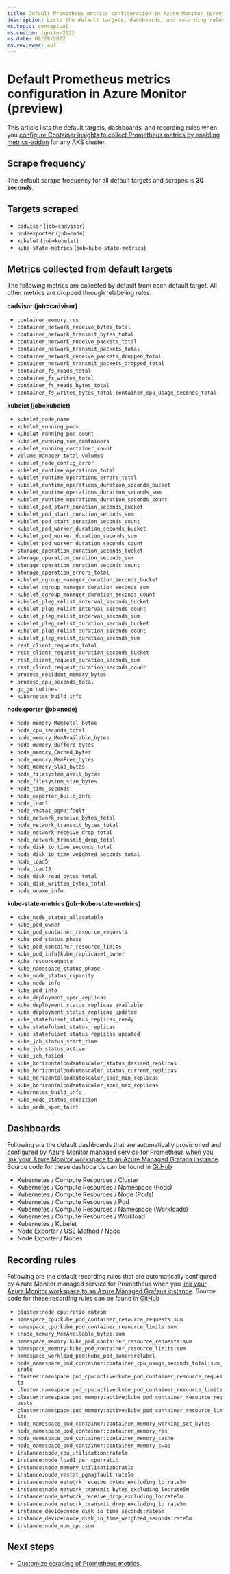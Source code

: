 ```yaml
---
title: Default Prometheus metrics configuration in Azure Monitor (preview)
description: Lists the default targets, dashboards, and recording rules for Prometheus metrics in Azure Monitor.
ms.topic: conceptual
ms.custom: ignite-2022
ms.date: 09/28/2022
ms.reviewer: aul
---
```


# Default Prometheus metrics configuration in Azure Monitor (preview)

This article lists the default targets, dashboards, and recording rules when you [configure Container insights to collect Prometheus metrics by enabling metrics-addon](../containers/container-insights-prometheus-metrics-addon.md) for any AKS cluster.

## Scrape frequency

 The default scrape frequency for all default targets and scrapes is **30 seconds**.

## Targets scraped 

- `cadvisor` (`job=cadvisor`)
- `nodeexporter` (`job=node`)
- `kubelet` (`job=kubelet`)
- `kube-state-metrics` (`job=kube-state-metrics`)
   
## Metrics collected from default targets

The following metrics are collected by default from each default target. All other metrics are dropped through relabeling rules. 

   **cadvisor (job=cadvisor)**<br>
   - `container_memory_rss`
   - `container_network_receive_bytes_total`
   - `container_network_transmit_bytes_total`
   - `container_network_receive_packets_total`
   - `container_network_transmit_packets_total`
   - `container_network_receive_packets_dropped_total`
   - `container_network_transmit_packets_dropped_total`
   - `container_fs_reads_total`
   - `container_fs_writes_total`
   - `container_fs_reads_bytes_total`
   - `container_fs_writes_bytes_total|container_cpu_usage_seconds_total`
  
   **kubelet (job=kubelet)**<br>
   - `kubelet_node_name`
   - `kubelet_running_pods`
   - `kubelet_running_pod_count`
   - `kubelet_running_sum_containers`
   - `kubelet_running_container_count`
   - `volume_manager_total_volumes`
   - `kubelet_node_config_error`
   - `kubelet_runtime_operations_total`
   - `kubelet_runtime_operations_errors_total`
   - `kubelet_runtime_operations_duration_seconds_bucket`
   - `kubelet_runtime_operations_duration_seconds_sum`
   - `kubelet_runtime_operations_duration_seconds_count`
   - `kubelet_pod_start_duration_seconds_bucket`
   - `kubelet_pod_start_duration_seconds_sum`
   - `kubelet_pod_start_duration_seconds_count`
   - `kubelet_pod_worker_duration_seconds_bucket`
   - `kubelet_pod_worker_duration_seconds_sum`
   - `kubelet_pod_worker_duration_seconds_count`
   - `storage_operation_duration_seconds_bucket`
   - `storage_operation_duration_seconds_sum`
   - `storage_operation_duration_seconds_count`
   - `storage_operation_errors_total`
   - `kubelet_cgroup_manager_duration_seconds_bucket`
   - `kubelet_cgroup_manager_duration_seconds_sum`
   - `kubelet_cgroup_manager_duration_seconds_count`
   - `kubelet_pleg_relist_interval_seconds_bucket`
   - `kubelet_pleg_relist_interval_seconds_count`
   - `kubelet_pleg_relist_interval_seconds_sum`
   - `kubelet_pleg_relist_duration_seconds_bucket`
   - `kubelet_pleg_relist_duration_seconds_count`
   - `kubelet_pleg_relist_duration_seconds_sum`
   - `rest_client_requests_total`
   - `rest_client_request_duration_seconds_bucket`
   - `rest_client_request_duration_seconds_sum`
   - `rest_client_request_duration_seconds_count`
   - `process_resident_memory_bytes`
   - `process_cpu_seconds_total`
   - `go_goroutines`
   - `kubernetes_build_info`
  
   **nodexporter (job=node)**<br>
   - `node_memory_MemTotal_bytes`
   - `node_cpu_seconds_total`
   - `node_memory_MemAvailable_bytes`
   - `node_memory_Buffers_bytes`
   - `node_memory_Cached_bytes`
   - `node_memory_MemFree_bytes`
   - `node_memory_Slab_bytes`
   - `node_filesystem_avail_bytes`
   - `node_filesystem_size_bytes`
   - `node_time_seconds`
   - `node_exporter_build_info`
   - `node_load1`
   - `node_vmstat_pgmajfault`
   - `node_network_receive_bytes_total`
   - `node_network_transmit_bytes_total`
   - `node_network_receive_drop_total`
   - `node_network_transmit_drop_total`
   - `node_disk_io_time_seconds_total`
   - `node_disk_io_time_weighted_seconds_total`
   - `node_load5`
   - `node_load15`
   - `node_disk_read_bytes_total`
   - `node_disk_written_bytes_total`
   - `node_uname_info`
  
   **kube-state-metrics (job=kube-state-metrics)**<br>
   - `kube_node_status_allocatable`
   - `kube_pod_owner`
   - `kube_pod_container_resource_requests`
   - `kube_pod_status_phase`
   - `kube_pod_container_resource_limits`
   - `kube_pod_info|kube_replicaset_owner`
   - `kube_resourcequota`
   - `kube_namespace_status_phase`
   - `kube_node_status_capacity`
   - `kube_node_info`
   - `kube_pod_info`
   - `kube_deployment_spec_replicas`
   - `kube_deployment_status_replicas_available`
   - `kube_deployment_status_replicas_updated`
   - `kube_statefulset_status_replicas_ready`
   - `kube_statefulset_status_replicas`
   - `kube_statefulset_status_replicas_updated`
   - `kube_job_status_start_time`
   - `kube_job_status_active`
   - `kube_job_failed`
   - `kube_horizontalpodautoscaler_status_desired_replicas`
   - `kube_horizontalpodautoscaler_status_current_replicas`
   - `kube_horizontalpodautoscaler_spec_min_replicas`
   - `kube_horizontalpodautoscaler_spec_max_replicas`
   - `kubernetes_build_info`
   - `kube_node_status_condition`
   - `kube_node_spec_taint`

## Dashboards

Following are the default dashboards that are automatically provisioned and configured by Azure Monitor managed service for Prometheus when you [link your Azure Monitor workspace to an Azure Managed Grafana instance](../essentials/azure-monitor-workspace-overview.md#link-a-grafana-workspace). Source code for these dashboards can be found in [GitHub](https://aka.ms/azureprometheus-mixins)

- Kubernetes / Compute Resources / Cluster
- Kubernetes / Compute Resources / Namespace (Pods)
- Kubernetes / Compute Resources / Node (Pods)
- Kubernetes / Compute Resources / Pod
- Kubernetes / Compute Resources / Namespace (Workloads)
- Kubernetes / Compute Resources / Workload
- Kubernetes / Kubelet
- Node Exporter / USE Method / Node
- Node Exporter / Nodes

## Recording rules

Following are the default recording rules that are automatically configured by Azure Monitor managed service for Prometheus when you [link your Azure Monitor workspace to an Azure Managed Grafana instance](../essentials/azure-monitor-workspace-overview.md#link-a-grafana-workspace). Source code for these recording rules can be found in [GitHub](https://aka.ms/azureprometheus-mixins)


- `cluster:node_cpu:ratio_rate5m`
- `namespace_cpu:kube_pod_container_resource_requests:sum`
- `namespace_cpu:kube_pod_container_resource_limits:sum`
- `:node_memory_MemAvailable_bytes:sum`
- `namespace_memory:kube_pod_container_resource_requests:sum`
- `namespace_memory:kube_pod_container_resource_limits:sum`
- `namespace_workload_pod:kube_pod_owner:relabel`
- `node_namespace_pod_container:container_cpu_usage_seconds_total:sum_irate`
- `cluster:namespace:pod_cpu:active:kube_pod_container_resource_requests`
- `cluster:namespace:pod_cpu:active:kube_pod_container_resource_limits`
- `cluster:namespace:pod_memory:active:kube_pod_container_resource_requests`
- `cluster:namespace:pod_memory:active:kube_pod_container_resource_limits`
- `node_namespace_pod_container:container_memory_working_set_bytes`
- `node_namespace_pod_container:container_memory_rss`
- `node_namespace_pod_container:container_memory_cache`
- `node_namespace_pod_container:container_memory_swap`
- `instance:node_cpu_utilisation:rate5m`
- `instance:node_load1_per_cpu:ratio`
- `instance:node_memory_utilisation:ratio`
- `instance:node_vmstat_pgmajfault:rate5m`
- `instance:node_network_receive_bytes_excluding_lo:rate5m`
- `instance:node_network_transmit_bytes_excluding_lo:rate5m`
- `instance:node_network_receive_drop_excluding_lo:rate5m`
- `instance:node_network_transmit_drop_excluding_lo:rate5m`
- `instance_device:node_disk_io_time_seconds:rate5m`
- `instance_device:node_disk_io_time_weighted_seconds:rate5m`
- `instance:node_num_cpu:sum`

## Next steps

- [Customize scraping of Prometheus metrics](prometheus-metrics-scrape-configuration.md).
